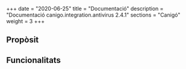 +++
date        = "2020-06-25"
title       = "Documentació"
description = "Documentació canigo.integration.antivirus 2.4.1"
sections    = "Canigó"
weight      = 3
+++

## Propòsit



## Funcionalitats
